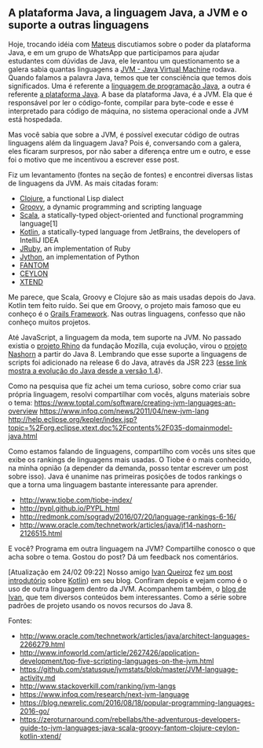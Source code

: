 ## A plataforma Java, a linguagem Java, a JVM e o suporte a outras linguagens

Hoje, trocando idéia com [Mateus](https://twitter.com/mmalaquias1) discutiamos sobre o poder da plataforma Java, e em um grupo de WhatsApp que participamos para ajudar estudantes com dúvidas de Java, ele levantou um questionamento se a galera sabia quantas linguagens a [JVM - Java Virtual Machine](https://docs.oracle.com/javase/specs/jvms/se7/html/jvms-1.html#jvms-1.2) rodava. Quando falamos a palavra Java, temos que ter consciência que temos dois significados. Uma é referente a [linguagem de programação Java](http://docs.oracle.com/javase/tutorial/java/), a outra é referente [a plataforma Java](http://www.oracle.com/technetwork/java/javase/overview/index.html). A base da plataforma Java, é a JVM. Ela que é responsável por ler o código-fonte, compilar para byte-code e esse é interpretado para código de máquina, no sistema operacional onde a JVM está hospedada.

Mas você sabia que sobre a JVM, é possível executar código de outras linguagens além da linguagem Java? Pois é, conversando com a galera, eles ficaram surpresos, por não saber a diferença entre um e outro, e esse foi o motivo que me incentivou a escrever esse post.

Fiz um levantamento (fontes na seção de fontes) e encontrei diversas listas de linguagens da JVM.
As mais citadas foram:

- [Clojure](https://clojure.org/), a functional Lisp dialect
- [Groovy](http://www.groovy-lang.org/), a dynamic programming and scripting language
- [Scala](https://www.scala-lang.org/), a statically-typed object-oriented and functional programming language[1]
- [Kotlin](https://kotlinlang.org/), a statically-typed language from JetBrains, the developers of IntelliJ IDEA
- [JRuby](http://jruby.org/), an implementation of Ruby
- [Jython](http://www.jython.org/), an implementation of Python
- [FANTOM](http://fantom.org/)
- [CEYLON](https://ceylon-lang.org/)
- [XTEND](http://www.eclipse.org/xtend/) 

Me parece, que Scala, Groovy e Clojure são as mais usadas depois do Java. Kotlin tem feito ruído. Sei que em Groovy, o projeto mais famoso que eu conheço é o [Grails Framework](https://grails.org/). Nas outras linguagens, confesso que não conheço muitos projetos. 

Até JavaScript, a linguagem da moda, tem suporte na JVM. No passado existia o [projeto Rhino](https://github.com/mozilla/rhino) da fundação Mozilla, cuja evolução, virou o [projeto Nashorn](http://www.oracle.com/technetwork/articles/java/jf14-nashorn-2126515.html) a partir do Java 8. Lembrando que esse suporte a linguagens de scripts foi adicionado na release 6 do Java, através da JSR 223 ([esse link mostra a evolução do Java desde a versão 1.4](https://antoniolazaro.github.io/java/2017/01/03/evolucao-java/)).

Como na pesquisa que fiz achei um tema curioso, sobre como criar sua própria linguagem, resolvi compartilhar com vocês, alguns materiais sobre o tema:
https://www.toptal.com/software/creating-jvm-languages-an-overview
https://www.infoq.com/news/2011/04/new-jvm-lang
http://help.eclipse.org/kepler/index.jsp?topic=%2Forg.eclipse.xtext.doc%2Fcontents%2F035-domainmodel-java.html

Como estamos falando de linguagens, compartilho com vocês uns sites que exibe os rankings de linguagens mais usadas. O Tiobe é o mais conhecido, na minha opnião (a depender da demanda, posso tentar escrever um post sobre isso). Java é unanime nas primeiras posições de todos rankings o que a torna uma linguagem bastante interessante para aprender.

- http://www.tiobe.com/tiobe-index/
- http://pypl.github.io/PYPL.html
- http://redmonk.com/sogrady/2016/07/20/language-rankings-6-16/
- http://www.oracle.com/technetwork/articles/java/jf14-nashorn-2126515.html

E você? Programa em outra linguagem na JVM? Compartilhe conosco o que acha sobre o tema. Gostou do post? Dá um feedback nos comentários.

[Atualização em 24/02 09:22] Nosso amigo [Ivan Queiroz](https://twitter.com/ivanqueiroz) fez [um post introdutório](http://blog.ivanqueiroz.com/2017/01/linguagens-jvm-kotlin.html) sobre [Kotlin](https://kotlinlang.org/)) em seu blog. Confiram depois e vejam como é o uso de outra linguagem dentro da JVM. Acompanhem também, o [blog de Ivan](http://blog.ivanqueiroz.com/), que tem diversos conteúdos bem interessantes. Como a série sobre padrões de projeto usando os novos recursos do Java 8.

Fontes:
- http://www.oracle.com/technetwork/articles/java/architect-languages-2266279.html
- http://www.infoworld.com/article/2627426/application-development/top-five-scripting-languages-on-the-jvm.html
- https://github.com/statusque/jvmstats/blob/master/JVM-language-activity.md
- http://www.stackoverkill.com/ranking/jvm-langs
- https://www.infoq.com/research/next-jvm-language
- https://blog.newrelic.com/2016/08/18/popular-programming-languages-2016-go/
- https://zeroturnaround.com/rebellabs/the-adventurous-developers-guide-to-jvm-languages-java-scala-groovy-fantom-clojure-ceylon-kotlin-xtend/
